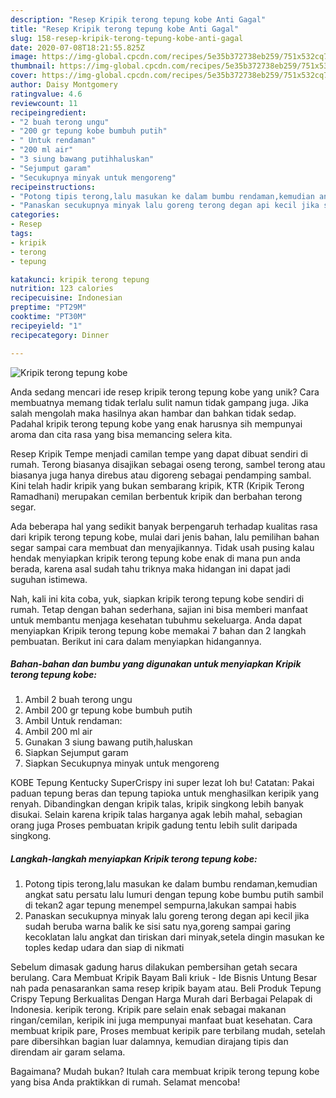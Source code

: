 ```yaml
---
description: "Resep Kripik terong tepung kobe Anti Gagal"
title: "Resep Kripik terong tepung kobe Anti Gagal"
slug: 158-resep-kripik-terong-tepung-kobe-anti-gagal
date: 2020-07-08T18:21:55.825Z
image: https://img-global.cpcdn.com/recipes/5e35b372738eb259/751x532cq70/kripik-terong-tepung-kobe-foto-resep-utama.jpg
thumbnail: https://img-global.cpcdn.com/recipes/5e35b372738eb259/751x532cq70/kripik-terong-tepung-kobe-foto-resep-utama.jpg
cover: https://img-global.cpcdn.com/recipes/5e35b372738eb259/751x532cq70/kripik-terong-tepung-kobe-foto-resep-utama.jpg
author: Daisy Montgomery
ratingvalue: 4.6
reviewcount: 11
recipeingredient:
- "2 buah terong ungu"
- "200 gr tepung kobe bumbuh putih"
- " Untuk rendaman"
- "200 ml air"
- "3 siung bawang putihhaluskan"
- "Sejumput garam"
- "Secukupnya minyak untuk mengoreng"
recipeinstructions:
- "Potong tipis terong,lalu masukan ke dalam bumbu rendaman,kemudian angkat satu persatu lalu lumuri dengan tepung kobe bumbu putih sambil di tekan2 agar tepung menempel sempurna,lakukan sampai habis"
- "Panaskan secukupnya minyak lalu goreng terong degan api kecil jika sudah beruba warna balik ke sisi satu nya,goreng sampai garing kecoklatan lalu angkat dan tiriskan dari minyak,setela dingin masukan ke toples kedap udara dan siap di nikmati"
categories:
- Resep
tags:
- kripik
- terong
- tepung

katakunci: kripik terong tepung 
nutrition: 123 calories
recipecuisine: Indonesian
preptime: "PT29M"
cooktime: "PT30M"
recipeyield: "1"
recipecategory: Dinner

---
```



![Kripik terong tepung kobe](https://img-global.cpcdn.com/recipes/5e35b372738eb259/751x532cq70/kripik-terong-tepung-kobe-foto-resep-utama.jpg)

Anda sedang mencari ide resep kripik terong tepung kobe yang unik? Cara membuatnya memang tidak terlalu sulit namun tidak gampang juga. Jika salah mengolah maka hasilnya akan hambar dan bahkan tidak sedap. Padahal kripik terong tepung kobe yang enak harusnya sih mempunyai aroma dan cita rasa yang bisa memancing selera kita.

Resep Kripik Tempe menjadi camilan tempe yang dapat dibuat sendiri di rumah. Terong biasanya disajikan sebagai oseng terong, sambel terong atau biasanya juga hanya direbus atau digoreng sebagai pendamping sambal. Kini telah hadir kripik yang bukan sembarang kripik, KTR (Kripik Terong Ramadhani) merupakan cemilan berbentuk kripik dan berbahan terong segar.

Ada beberapa hal yang sedikit banyak berpengaruh terhadap kualitas rasa dari kripik terong tepung kobe, mulai dari jenis bahan, lalu pemilihan bahan segar sampai cara membuat dan menyajikannya. Tidak usah pusing kalau hendak menyiapkan kripik terong tepung kobe enak di mana pun anda berada, karena asal sudah tahu triknya maka hidangan ini dapat jadi suguhan istimewa.


Nah, kali ini kita coba, yuk, siapkan kripik terong tepung kobe sendiri di rumah. Tetap dengan bahan sederhana, sajian ini bisa memberi manfaat untuk membantu menjaga kesehatan tubuhmu sekeluarga. Anda dapat menyiapkan Kripik terong tepung kobe memakai 7 bahan dan 2 langkah pembuatan. Berikut ini cara dalam menyiapkan hidangannya.

<!--inarticleads1-->

##### Bahan-bahan dan bumbu yang digunakan untuk menyiapkan Kripik terong tepung kobe:

1. Ambil 2 buah terong ungu
1. Ambil 200 gr tepung kobe bumbuh putih
1. Ambil  Untuk rendaman:
1. Ambil 200 ml air
1. Gunakan 3 siung bawang putih,haluskan
1. Siapkan Sejumput garam
1. Siapkan Secukupnya minyak untuk mengoreng


KOBE Tepung Kentucky SuperCrispy ini super lezat loh bu! Catatan: Pakai paduan tepung beras dan tepung tapioka untuk menghasilkan keripik yang renyah. Dibandingkan dengan kripik talas, kripik singkong lebih banyak disukai. Selain karena kripik talas harganya agak lebih mahal, sebagian orang juga Proses pembuatan kripik gadung tentu lebih sulit daripada singkong. 

<!--inarticleads2-->

##### Langkah-langkah menyiapkan Kripik terong tepung kobe:

1. Potong tipis terong,lalu masukan ke dalam bumbu rendaman,kemudian angkat satu persatu lalu lumuri dengan tepung kobe bumbu putih sambil di tekan2 agar tepung menempel sempurna,lakukan sampai habis
1. Panaskan secukupnya minyak lalu goreng terong degan api kecil jika sudah beruba warna balik ke sisi satu nya,goreng sampai garing kecoklatan lalu angkat dan tiriskan dari minyak,setela dingin masukan ke toples kedap udara dan siap di nikmati


Sebelum dimasak gadung harus dilakukan pembersihan getah secara berulang. Cara Membuat Kripik Bayam Bali kriuk - Ide Bisnis Untung Besar nah pada penasarankan sama resep kripik bayam atau. Beli Produk Tepung Crispy Tepung Berkualitas Dengan Harga Murah dari Berbagai Pelapak di Indonesia. keripik terong. Kripik pare selain enak sebagai makanan ringan/cemilan, keripik ini juga mempunyai manfaat buat kesehatan. Cara membuat kripik pare, Proses membuat keripik pare terbilang mudah, setelah pare dibersihkan bagian luar dalamnya, kemudian dirajang tipis dan direndam air garam selama. 

Bagaimana? Mudah bukan? Itulah cara membuat kripik terong tepung kobe yang bisa Anda praktikkan di rumah. Selamat mencoba!
